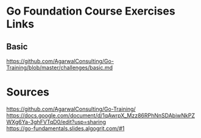 # Go Foundation Course Exercises Links
## Basic
https://github.com/AgarwalConsulting/Go-Training/blob/master/challenges/basic.md

# Sources
https://github.com/AgarwalConsulting/Go-Training/ <br />
https://docs.google.com/document/d/1qAwrpX_Mzz86RPhNnSDAbiwNkPZWXg6Ya-3ghFVTqD0/edit?usp=sharing <br />
https://go-fundamentals.slides.algogrit.com/#1
